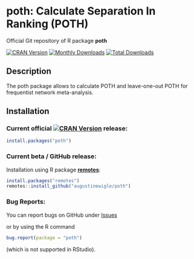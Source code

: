# poth: Calculate Separation In Ranking (POTH)
Official Git repository of R package **poth**

[![CRAN Version](http://www.r-pkg.org/badges/version/poth)](https://cran.r-project.org/package=poth)
[![Monthly Downloads](http://cranlogs.r-pkg.org/badges/poth)](http://cranlogs.r-pkg.org/badges/poth)
[![Total Downloads](http://cranlogs.r-pkg.org/badges/grand-total/poth)](http://cranlogs.r-pkg.org/badges/grand-total/poth)


## Description

The poth package allows to calculate POTH and leave-one-out POTH for frequentist
network meta-analysis.


## Installation

### Current official [![CRAN Version](http://www.r-pkg.org/badges/version/poth)](https://cran.r-project.org/package=poth) release:
```r
install.packages("poth")
```

### Current beta / GitHub release:

Installation using R package
[**remotes**](https://cran.r-project.org/package=remotes):
```r
install.packages("remotes")
remotes::install_github("augustinewigle/poth")
```


### Bug Reports:

You can report bugs on GitHub under
[Issues](https://github.com/augustinewigle/poth/issues)

or by using the R command

```r
bug.report(package = "poth")
```

(which is not supported in RStudio).
